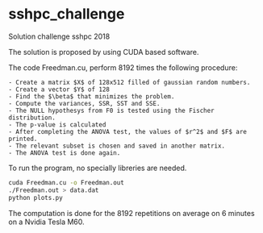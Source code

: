 # sshpc_challenge
Solution challenge sshpc 2018

The solution is proposed by using CUDA based software.

The code Freedman.cu, perform 8192 times the following procedure:

    - Create a matrix $X$ of 128x512 filled of gaussian random numbers.
    - Create a vector $Y$ of 128
    - Find the $\beta$ that minimizes the problem.
    - Compute the variances, SSR, SST and SSE.
    - The NULL hypothesys from F0 is tested using the Fischer distribution.
    - The p-value is calculated
    - After completing the ANOVA test, the values of $r^2$ and $F$ are printed.
    - The relevant subset is chosen and saved in another matrix.
    - The ANOVA test is done again.

To run the program, no specially libreries are needed.
```bash
cuda Freedman.cu -o Freedman.out
./Freedman.out > data.dat
python plots.py
```
The computation is done for the 8192 repetitions on average on 6 minutes on a Nvidia Tesla M60. 
